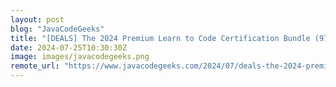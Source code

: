 ```yaml
---
layout: post
blog: "JavaCodeGeeks"
title: "[DEALS] The 2024 Premium Learn to Code Certification Bundle (97% off) & Other Deals Up To 98% Off – Offers End Soon!"
date: 2024-07-25T10:30:30Z
image: images/javacodegeeks.png
remote_url: "https://www.javacodegeeks.com/2024/07/deals-the-2024-premium-learn-to-code-certification-bundle-97-off-other-deals-up-to-98-off-offers-end-soon.html"
---
```

